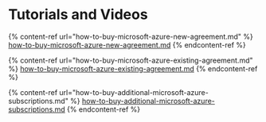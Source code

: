 # Tutorials and Videos

{% content-ref url="how-to-buy-microsoft-azure-new-agreement.md" %}
[how-to-buy-microsoft-azure-new-agreement.md](how-to-buy-microsoft-azure-new-agreement.md)
{% endcontent-ref %}

{% content-ref url="how-to-buy-microsoft-azure-existing-agreement.md" %}
[how-to-buy-microsoft-azure-existing-agreement.md](how-to-buy-microsoft-azure-existing-agreement.md)
{% endcontent-ref %}

{% content-ref url="how-to-buy-additional-microsoft-azure-subscriptions.md" %}
[how-to-buy-additional-microsoft-azure-subscriptions.md](how-to-buy-additional-microsoft-azure-subscriptions.md)
{% endcontent-ref %}

